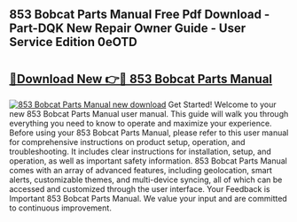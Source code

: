 ## 853 Bobcat Parts Manual Free Pdf Download - Part-DQK New Repair Owner Guide - User Service Edition 0eOTD

# <h2><a href="http://bc64888.oget.top/?id=853+Bobcat+Parts+Manual">🔗Download New 👉🔴 853 Bobcat Parts Manual</a></h2>

[![853 Bobcat Parts Manual new download](https://i.imgur.com/5g1atiW.png)](http://bc64888.oget.top/?id=853+Bobcat+Parts+Manual)
Get Started! Welcome to your new 853 Bobcat Parts Manual user manual. This guide will walk you through everything you need to know to operate and maximize your experience. Before using your 853 Bobcat Parts Manual, please refer to this user manual for comprehensive instructions on product setup, operation, and troubleshooting. It includes clear instructions for installation, setup, and operation, as well as important safety information. 853 Bobcat Parts Manual comes with an array of advanced features, including geolocation, smart alerts, customizable themes, and multi-device syncing, all of which can be accessed and customized through the user interface. Your Feedback is Important 853 Bobcat Parts Manual. We value your input and are committed to continuous improvement.
